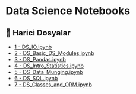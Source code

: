 # Data Science Notebooks


<!--Index-->

## 🔗 Harici Dosyalar

- [1 - DS_IO.ipynb](./1%20-%20DS_IO.ipynb)
- [2 - DS_Basic_DS_Modules.ipynb](./2%20-%20DS_Basic_DS_Modules.ipynb)
- [3 - DS_Pandas.ipynb](./3%20-%20DS_Pandas.ipynb)
- [4 - DS_Intro_Statistics.ipynb](./4%20-%20DS_Intro_Statistics.ipynb)
- [5 - DS_Data_Munging.ipynb](./5%20-%20DS_Data_Munging.ipynb)
- [6 - DS_SQL.ipynb](./6%20-%20DS_SQL.ipynb)
- [7 - DS_Classes_and_ORM.ipynb](./7%20-%20DS_Classes_and_ORM.ipynb)


<!--Index-->
